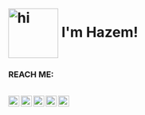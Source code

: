  <h1>
<img align="center" src="https://1.bp.blogspot.com/-YhQO9ZIZxTo/Xeucv6JwxJI/AAAAAAAADWk/qv-O0_FwHQ4hGt4H2AvG0tr_r5AF41iyQCLcBGAsYHQ/s1600/18.gif" alt="hi" width="100px">
 I'm Hazem!
</h1>
<!--
<h2> 
 21 years old, full stack developer;
</h2>
<br/>
<div> 
<h3>Web Devlopment tools I use:</h3>
 </div>
 <div>
  <img align="center" alt="Python" width="50px" src="https://upload.wikimedia.org/wikipedia/commons/thumb/0/0a/Python.svg/1024px-Python.svg.png"/>
  <img align="center" alt="JavaScript" width="50px" src="https://d1yjjnpx0p53s8.cloudfront.net/styles/logo-thumbnail/s3/082014/js1_0.png?itok=9fCD5b30"/>
 </div>
  <img align="center" alt="line" width="100px" src="https://www.serversdirect.co.uk/images/HP_Break.png"/> 
 <div>
    <img align="center" alt="Django" width="55px" src="https://encrypted-tbn0.gstatic.com/images?q=tbn%3AANd9GcRKmS_BIi6yXDibV1uu_OMcuyfaVfBTAh59wQ&usqp=CAU"/> 
    <img align="center" alt="Django RESTful API" width="60px" src="https://files.realpython.com/media/djang-rest-framework-logo.37921ea75c09.png"/> 
    <img align="center" alt="ReactJs" width="60px" src="https://quintagroup.com/cms/js/js-image/react.js-logo.png/@@images/a9bf22bd-373a-4fae-a900-c22fd12c87c7.png"/> 
    <img align="center" alt="ReduxJs" width="43px" src="https://upload.wikimedia.org/wikipedia/commons/4/49/Redux.png"/> 
    <img align="center" alt="NextJs" width="50px" src="https://seeklogo.com/images/N/next-js-logo-7929BCD36F-seeklogo.com.png"/> 
 <img align="center" alt="NextJs" width="50px" src="https://s3-us-west-2.amazonaws.com/eaze-blog-assets-production/content/2017/07/12212257/axios-logo.png"/> 
    </div>
<br/>
<div> 
    <img align="center" alt="Linux" height="40px" src="https://seeklogo.net/wp-content/uploads/2020/03/Linux-logo.png"/> 
    <img align="center" alt="PostgreSQL" height="40px" src="https://www.unixmen.com/wp-content/uploads/2017/07/postgresql-logo.png"/> 
    <img align="center" alt="Docker" height="40px" src="https://i0.wp.com/www.docker.com/blog/wp-content/uploads/2013/11/homepage-docker-logo.png?fit=300%2C248&ssl=1"/>
    <img align="center" alt="Kubernetes" height="35px" src="https://logos-download.com/wp-content/uploads/2018/09/Kubernetes_Logo.png"/>
   <img align="center" alt="Travis CI" height="40px" src="https://cdn.freebiesupply.com/logos/large/2x/travis-ci-logo-png-transparent.png"/>
</div>
<br/>

<div> 
    <img align="center" alt="SASS" width="50px" src="https://cdn.freebiesupply.com/logos/thumbs/2x/sass-1-logo.png"/> 
    <img align="center" alt="Bootsrap" width="50px" src="https://miro.medium.com/max/320/0*_rAD9NgK7l6KSlNc.png"/> 
    <img align="center" alt="Semantic UI" width="40px" src="https://react.semantic-ui.com/logo.png"/> 
<strong>...and more useless css stuff</strong>
 
</div>

<div> 
 <h3>Extra knowledge for a bigger brain:</h3>
    <img align="center" alt="Tensoflow" width="50px" src="https://seeklogo.com/images/T/tensorflow-logo-AE5100E55E-seeklogo.com.png"/> &nbsp;
 <img align="center" alt="Pygame" width="65px" src="https://www.pygame.org/docs/pygame_small.gif"/> 
 
</div>
-->

<h3> REACH ME: </h3>
<br/>
<a href="https://www.youtube.com/channel/UCOlffIASIE4veM6mFfQw6hw">
  <img align="left" alt="Hazem Elmahy - Youtube" width="22px" src="https://cdn.jsdelivr.net/npm/simple-icons@v3/icons/youtube.svg"/>
</a>
<a href="https://www.linkedin.com/in/hazem-elmahy-4ba3071a1/">
  <img align="left" alt="Hazem Elmahy - LinkedIn" width="22px" src="https://cdn.jsdelivr.net/npm/simple-icons@v3/icons/linkedin.svg"/>
</a>
<a href="https://www.instagram.com/HazemElmahy23/">
  <img align="left" alt="Hazem Elmahy - Instagram" width="22px" src="https://cdn.jsdelivr.net/npm/simple-icons@v3/icons/instagram.svg"/>
</a>
<a href="https://twitter.com/Zomaaa23">
  <img align="left" alt="Hazem Elmahy - Twitter" width="22px" src="https://cdn.jsdelivr.net/npm/simple-icons@v3/icons/twitter.svg"/>
</a>
<a href="https://www.facebook.com/hazemgamal23/">
  <img align="left" alt="Hazem Elmahy - Facebook" width="22px" src="https://cdn.jsdelivr.net/npm/simple-icons@v3/icons/facebook.svg"/>
</a>
